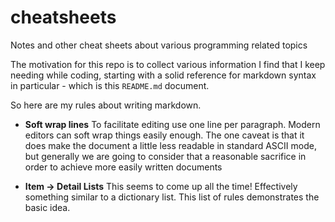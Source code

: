 # cheatsheets
Notes and other cheat sheets about various programming related topics

The motivation for this repo is to collect various information I find that I keep needing while coding, starting with a solid reference for markdown syntax in particular - which is this `README.md` document.

So here are my rules about writing markdown.

  - **Soft wrap lines**
    To facilitate editing use one line per paragraph. Modern editors can soft wrap things easily enough. The one caveat is that it does make the document a little less readable in standard ASCII mode, but generally we are going to consider that a reasonable sacrifice in order to achieve more easily written documents
    
  - **Item -> Detail Lists**
    This seems to come up all the time! Effectively something similar to a dictionary list. This list of rules demonstrates the basic idea. 
